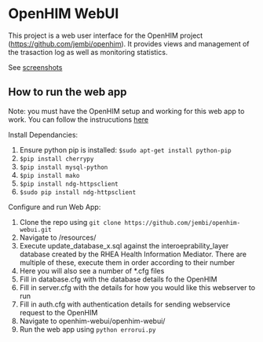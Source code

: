 OpenHIM WebUI
=============

This project is a web user interface for the OpenHIM project (https://github.com/jembi/openhim). It provides views and management of the trasaction log as well as monitoring statistics.

See [screenshots](https://github.com/jembi/openhim-webui/wiki/Screenshots)

How to run the web app
----------------------

Note: you must have the OpenHIM setup and working for this web app to work. You can follow the instrucutions [here](https://github.com/jembi/openhim#readme)

Install Dependancies:

1. Ensure python pip is installed: `$sudo apt-get install python-pip`
2. `$pip install cherrypy`
3. `$pip install mysql-python`
4. `$pip install mako`
5. `$pip install ndg-httpsclient`
6. `$sudo pip install ndg-httpsclient`

Configure and run Web App:

1. Clone the repo using `git clone https://github.com/jembi/openhim-webui.git`
2. Navigate to /resources/
3. Execute update_database_x.sql against the interoeprability_layer database created by the RHEA Health Information Mediator. There are multiple of these, execute them in order according to their number
3. Here you will also see a number of *.cfg files
4. Fill in database.cfg with the database details fo the OpenHIM
5. Fill in server.cfg with the details for how you would like this webserver to run
6. Fill in auth.cfg with authentication details for sending webservice request to the OpenHIM
7. Navigate to openhim-webui/openhim-webui/
8. Run the web app using `python errorui.py`
